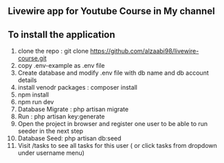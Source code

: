## Livewire app for Youtube Course in My channel

## To install the application

1. clone the repo : git clone https://github.com/alzaabi98/livewire-course.git
2. copy .env-example as .env file 
3. Create database and modify .env file with db name and db account details
4. install venodr packages : composer install
5. npm install
6. npm run dev
7. Database Migrate  : php artisan migrate
8. Run : php artisan key:generate
9. Open the project in browser and register one user to be able to run seeder in the next step
10. Database Seed: php artisan db:seed
11. Visit /tasks to see all tasks for this user ( or click tasks from dropdown under username menu)
